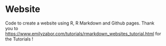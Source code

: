 # Website

Code to create a website using R, R Markdown and Github pages. 
Thank you to https://www.emilyzabor.com/tutorials/rmarkdown_websites_tutorial.html for the Tutorials ! 
